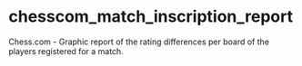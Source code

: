 # chesscom_match_inscription_report
Chess.com - Graphic report of the rating differences per board of the players registered for a match.
